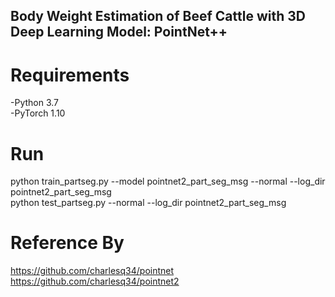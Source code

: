 ## Body Weight Estimation of Beef Cattle with 3D Deep Learning Model: PointNet++

# Requirements  
  -Python 3.7  
  -PyTorch 1.10
# Run
  python train_partseg.py --model pointnet2_part_seg_msg --normal --log_dir pointnet2_part_seg_msg  
  python test_partseg.py --normal --log_dir pointnet2_part_seg_msg
# Reference By  
 https://github.com/charlesq34/pointnet  
 https://github.com/charlesq34/pointnet2
 
 
